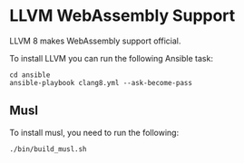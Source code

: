 # LLVM WebAssembly Support

LLVM 8 makes WebAssembly support official. 

To install LLVM you can run the following Ansible task:

```
cd ansible
ansible-playbook clang8.yml --ask-become-pass
```

## Musl

To install musl, you need to run the following:

```
./bin/build_musl.sh
```